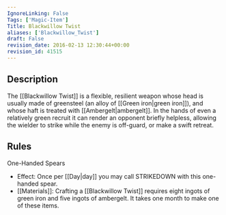 ```yaml
---
IgnoreLinking: False
Tags: ['Magic-Item']
Title: Blackwillow Twist
aliases: ['Blackwillow_Twist']
draft: False
revision_date: 2016-02-13 12:30:44+00:00
revision_id: 41515
---
```


## Description
The [[Blackwillow Twist]] is a flexible, resilient weapon whose head is usually made of greensteel (an alloy of [[Green iron|green iron]]), and whose haft is treated with [[Ambergelt|ambergelt]]. In the hands of even a relatively green recruit it can render an opponent briefly helpless, allowing the wielder to strike while the enemy is off-guard, or make a swift retreat.
## Rules
One-Handed Spears
* Effect: Once per [[Day|day]] you may call STRIKEDOWN with this one-handed spear.
* [[Materials]]: Crafting a [[Blackwillow Twist]] requires eight ingots of green iron and five ingots of ambergelt. It takes one month to make one of these items.